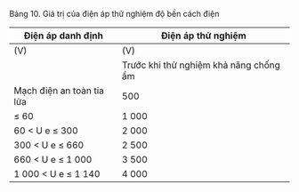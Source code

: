 Bảng 10. Giá trị của điện áp thử nghiệm độ bền cách điện

| Điện áp danh định   | Điện áp thử nghiệm   |
|---------------------|----------------------|
| (V)                 | (V)                  |
|                           | Trước khi thử nghiệm khả năng chống ẩm   | Sau khi thử nghiệm khả năng chống ẩm   |
| Mạch điện an toàn tia lửa | 500                                      | -                                      |
| ≤ 60                      | 1 000                                    | 500                                    |
| 60 < U e ≤ 300            | 2 000                                    | 1 000                                  |
| 300 < U e ≤ 660           | 2 500                                    | 1 500                                  |
| 660 < U e ≤ 1 000         | 3 500                                    | 2 000                                  |
| 1 000 < U e ≤ 1 140       | 4 000                                    | 2 000                                  |